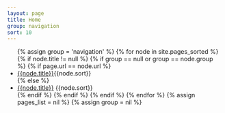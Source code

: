 ```yaml
---
layout: page
title: Home
group: navigation
sort: 10
---
```

<ul class="nav">
  {% assign group = 'navigation' %}
  {% for node in site.pages_sorted %}
    {% if node.title != null %}
      {% if group == null or group == node.group %}
        {% if page.url == node.url %}
        <li class="active"><a href="{{ BASE_PATH }}{{node.url}}" class="active">{{node.title}}</a>{{node.sort}}</li>
        {% else %}
        <li><a href="{{ BASE_PATH }}{{node.url}}">{{node.title}}</a> {{node.sort}}</li>
        {% endif %}
      {% endif %}
    {% endif %}
  {% endfor %}
  {% assign pages_list = nil %}
  {% assign group = nil %}
</ul>